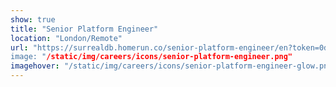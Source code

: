 ```yaml
---
show: true
title: "Senior Platform Engineer"
location: "London/Remote"
url: "https://surrealdb.homerun.co/senior-platform-engineer/en?token=0daae4aafec2b15926ffb2b674119c92
image: "/static/img/careers/icons/senior-platform-engineer.png"
imagehover: "/static/img/careers/icons/senior-platform-engineer-glow.png"
---
```

